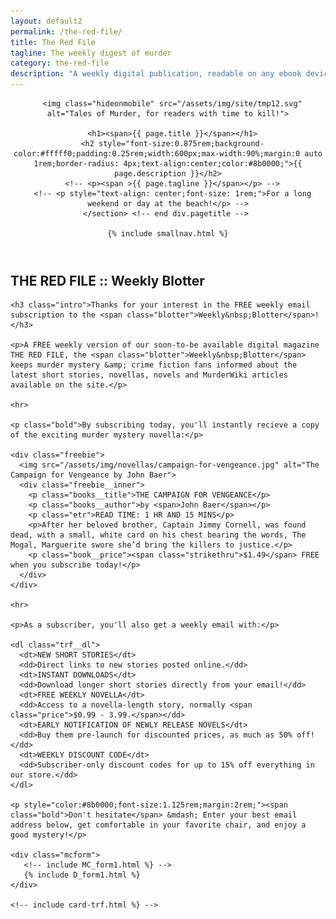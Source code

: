 ```yaml
---
layout: default2
permalink: /the-red-file/
title: The Red File
tagline: The weekly digest of murder
category: the-red-file
description: "A weekly digital publication, readable on any ebook device or app, with 5 complete short stories plus a premium short story, a serialized novel and subscriber-only&nbsp;specials. SUBSCRIBE TODAY!"
---
```


<div class="{{ page.title }}">
	
  <header class="pagehead">
     <section class="pagetitle">
      
      <img class="hideonmobile" src="/assets/img/site/tmp12.svg" alt="Tales of Murder, for readers with time to kill!">

      <h1><span>{{ page.title }}</span></h1>
      <h2 style="font-size:0.875rem;background-color:#fffff0;padding:0.25rem;width:600px;max-width:90%;margin:0 auto 1rem;border-radius: 4px;text-align:center;color:#8b0000;">{{ page.description }}</h2>
      <!-- <p><span >{{ page.tagline }}</span></p> -->
      <!-- <p style="text-align: center;font-size: 1rem;">For a long weekend or day at the beach!</p> -->
    </section> <!-- end div.pagetitle --> 
    
    {% include smallnav.html %}
    
  </header>

  <main class="trf__main">
    <h2>THE RED FILE :: <span class="blotter">Weekly&nbsp;Blotter</span></h2>

    <h3 class="intro">Thanks for your interest in the FREE weekly email subscription to the <span class="blotter">Weekly&nbsp;Blotter</span>!</h3>

    <p>A FREE weekly version of our soon-to-be available digital magazine THE RED FILE, the <span class="blotter">Weekly&nbsp;Blotter</span> keeps murder mystery &amp; crime fiction fans informed about the latest short stories, novellas, novels and MurderWiki articles available on the site.</p>

    <hr>

    <p class="bold">By subscribing today, you'll instantly recieve a copy of the exciting murder mystery novella:</p>

    <div class="freebie">
      <img src="/assets/img/novellas/campaign-for-vengeance.jpg" alt="The Campaign for Vengeance by John Baer">
      <div class="freebie__inner">
        <p class="books__title">THE CAMPAIGN FOR VENGEANCE</p>
        <p class="books__author">by <span>John Baer</span></p>
        <p class="etr">READ TIME: 1 HR AND 15 MINS</p>
        <p>After her beloved brother, Captain Jimmy Cornell, was found dead, with a small, white card on his chest bearing the words, The Mogal, Marguerite swore she’d bring the killers to justice.</p>
        <p class="book__price"><span class="strikethru">$1.49</span> FREE when you subscribe today!</p>
      </div>
    </div>

    <hr>

    <p>As a subscriber, you'll also get a weekly email with:</p>

    <dl class="trf__dl">
      <dt>NEW SHORT STORIES</dt>
      <dd>Direct links to new stories posted online.</dd>
      <dt>INSTANT DOWNLOADS</dt>
      <dd>Download longer short stories directly from your email!</dd>
      <dt>FREE WEEKLY NOVELLA</dt>
      <dd>Access to a novella-length story, normally <span class="price">$0.99 - 3.99.</span></dd>
      <dt>EARLY NOTIFICATION OF NEWLY RELEASE NOVELS</dt>
      <dd>Buy them pre-launch for discounted prices, as much as 50% off!</dd>
      <dt>WEEKLY DISCOUNT CODE</dt>
      <dd>Subscriber-only discount codes for up to 15% off everything in our store.</dd>
    </dl>

    <p style="color:#8b0000;font-size:1.125rem;margin:2rem;"><span class="bold">Don't hesitate</span> &mdash; Enter your best email address below, get comfortable in your favorite chair, and enjoy a good mystery!</p>
    
    <div class="mcform">
       <!-- include MC_form1.html %} -->
       {% include D_form1.html %}
    </div>

    <!-- include card-trf.html %} -->
  </main>

</div>









